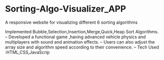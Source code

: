# Sorting-Algo-Visualizer_APP
 A responsive website for visualizing different 6 sorting algorithms

Implemented Bubble,Selection,Insertion,Merge,Quick,Heap Sort Algorithms.
– Developed a functional game ,having advanced vehicle physics and multiplayers with sound and animation effects.
– Users can also adjust the array size and algorithm speed according to their convenience.
– Tech Used :HTML,CSS,JavaScrip
